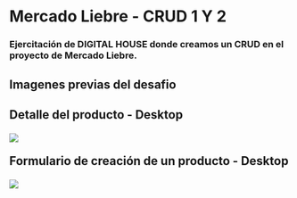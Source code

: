 # Mercado Liebre - CRUD 1 Y 2

<h3>Ejercitación de DIGITAL HOUSE donde creamos un CRUD en el proyecto de Mercado Liebre.</h3>

<h2>Imagenes previas del desafio<h2>

<p>Detalle del producto - Desktop</p>
<img src="https://github.com/Franckfer/Mercado-Liebre-CRUD-1-y-2-Elementos/blob/master/public/images/detalle.png">

<p>Formulario de creación de un producto - Desktop</p>
<img src="https://github.com/Franckfer/Mercado-Liebre-CRUD-1-y-2-Elementos/blob/master/public/images/formulario.png">
